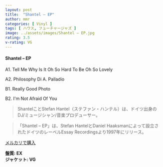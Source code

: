 ```yaml
---
layout: post
title:  "Shantel – EP"
author: mmr
categories: [ Vinyl ]
tags: [ ハウス, フューチャージャズ ]
image: ../assets/images/Shantel – EP.jpg
rating: 3.5
v-rating: VG
---
```


#### Shantel – EP

A1. Tell Me Why Is It Oh So Hard To Be Oh So Lovely

A2. Philosophy Di A. Palladio

B1. Really Good Photo

B2. I'm Not Afraid Of You

> ShantelことStefan Hantel（ステファン・ハンテル）は、ドイツ出身のDJ/ミュージシャン/音楽プロデューサー。

> 「Shantel – EP」は、Stefan HantelとDaniel Haaksmanによって設立されたドイツのレーベルEssay Recordingsより1997年にリリース。

[メルカリで購入](https://jp.mercari.com/item/m66346340732)

<div class="mt-4 mb-4 d-flex align-items-center">
<strong class="mr-1">盤質: EX</strong>
</div>
<div class="mt-4 mb-4 d-flex align-items-center">
<strong class="mr-1">ジャケット: VG</strong>
</div>
